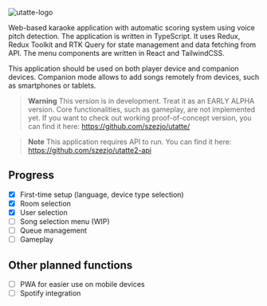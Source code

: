 ![utatte-logo](https://user-images.githubusercontent.com/20361252/232497704-223a277a-50e7-429e-bb14-19389663fb38.svg)

Web-based karaoke application with automatic scoring system using voice pitch detection.
The application is written in TypeScript. It uses Redux, Redux Toolkit and RTK Query for state management and data fetching from API. The menu components are written in React and TailwindCSS.

This application should be used on both player device and companion devices. Companion mode allows to add songs remotely from devices, such as smartphones or tablets.

> **Warning**
> This version is in development. Treat it as an EARLY ALPHA version. Core functionalities, such as gameplay, are not implemented yet. If you want to check out working proof-of-concept version, you can find it here: https://github.com/szezjo/utatte/

> **Note**
> This application requires API to run. You can find it here: https://github.com/szezjo/utatte2-api

## Progress
- [x] First-time setup (language, device type selection)
- [x] Room selection
- [x] User selection
- [ ] Song selection menu (WIP)
- [ ] Queue management
- [ ] Gameplay

## Other planned functions
- [ ] PWA for easier use on mobile devices
- [ ] Spotify integration
